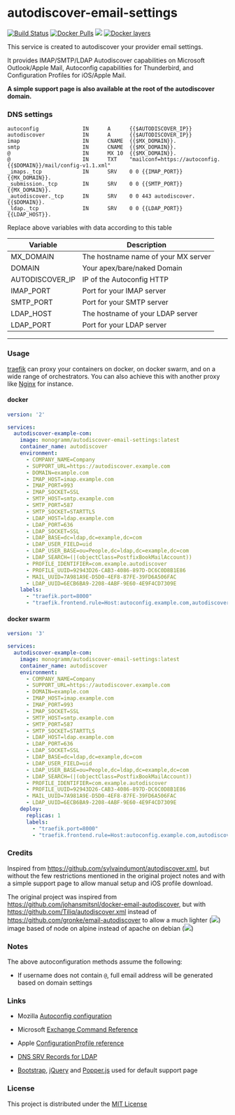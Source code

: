 # autodiscover-email-settings

[![Build Status](https://travis-ci.org/Monogramm/autodiscover-email-settings.svg)](https://travis-ci.org/Monogramm/autodiscover-email-settings)
[![Docker Pulls](https://img.shields.io/docker/pulls/monogramm/autodiscover-email-settings.svg)](https://hub.docker.com/r/monogramm/autodiscover-email-settings/)
[![](https://images.microbadger.com/badges/version/monogramm/autodiscover-email-settings.svg)](https://microbadger.com/images/monogramm/autodiscover-email-settings)
[![Docker layers](https://images.microbadger.com/badges/image/monogramm/autodiscover-email-settings.svg)](https://microbadger.com/images/monogramm/autodiscover-email-settings)

This service is created to autodiscover your provider email settings.

It provides IMAP/SMTP/LDAP Autodiscover capabilities on Microsoft Outlook/Apple Mail, Autoconfig capabilities for Thunderbird, and Configuration Profiles for iOS/Apple Mail.

**A simple support page is also available at the root of the autodiscover domain.**

### DNS settings

```
autoconfig              IN      A      {{$AUTODISCOVER_IP}}
autodiscover            IN      A      {{$AUTODISCOVER_IP}}
imap                    IN      CNAME  {{$MX_DOMAIN}}.
smtp                    IN      CNAME  {{$MX_DOMAIN}}.
@                       IN      MX 10  {{$MX_DOMAIN}}.
@                       IN      TXT    "mailconf=https://autoconfig.{{$DOMAIN}}/mail/config-v1.1.xml"
_imaps._tcp             IN      SRV    0 0 {{IMAP_PORT}} {{MX_DOMAIN}}.
_submission._tcp        IN      SRV    0 0 {{SMTP_PORT}} {{MX_DOMAIN}}.
_autodiscover._tcp      IN      SRV    0 0 443 autodiscover.{{$DOMAIN}}.
_ldap._tcp              IN      SRV    0 0 {{LDAP_PORT}} {{LDAP_HOST}}.
```

Replace above variables with data according to this table

| Variable        | Description                         |
| --------------- | ----------------------------------- |
| MX_DOMAIN       | The hostname name of your MX server |
| DOMAIN          | Your apex/bare/naked Domain         |
| AUTODISCOVER_IP | IP of the Autoconfig HTTP           |
| IMAP_PORT       | Port for your IMAP server           |
| SMTP_PORT       | Port for your SMTP server           |
| LDAP_HOST       | The hostname of your LDAP server    |
| LDAP_PORT       | Port for your LDAP server           |

---

### Usage

[traefik](https://github.com/containous/traefik) can proxy your containers on docker, on docker swarm, and on a wide range of orchestrators.
You can also achieve this with another proxy like [Nginx](https://www.nginx.com/) for instance.

#### docker

```yaml
version: '2'

services:
  autodiscover-example-com:
    image: monogramm/autodiscover-email-settings:latest
    container_name: autodiscover
    environment:
      - COMPANY_NAME=Company
      - SUPPORT_URL=https://autodiscover.example.com
      - DOMAIN=example.com
      - IMAP_HOST=imap.example.com
      - IMAP_PORT=993
      - IMAP_SOCKET=SSL
      - SMTP_HOST=smtp.example.com
      - SMTP_PORT=587
      - SMTP_SOCKET=STARTTLS
      - LDAP_HOST=ldap.example.com
      - LDAP_PORT=636
      - LDAP_SOCKET=SSL
      - LDAP_BASE=dc=ldap,dc=example,dc=com
      - LDAP_USER_FIELD=uid
      - LDAP_USER_BASE=ou=People,dc=ldap,dc=example,dc=com
      - LDAP_SEARCH=(|(objectClass=PostfixBookMailAccount))
      - PROFILE_IDENTIFIER=com.example.autodiscover
      - PROFILE_UUID=92943D26-CAB3-4086-897D-DC6C0D8B1E86
      - MAIL_UUID=7A981A9E-D5D0-4EF8-87FE-39FD6A506FAC
      - LDAP_UUID=6ECB6BA9-2208-4ABF-9E60-4E9F4CD7309E
    labels:
      - "traefik.port=8000"
      - "traefik.frontend.rule=Host:autoconfig.example.com,autodiscover.example.com"
```

#### docker swarm

```yaml
version: '3'

services:
  autodiscover-example-com:
    image: monogramm/autodiscover-email-settings:latest
    container_name: autodiscover
    environment:
      - COMPANY_NAME=Company
      - SUPPORT_URL=https://autodiscover.example.com
      - DOMAIN=example.com
      - IMAP_HOST=imap.example.com
      - IMAP_PORT=993
      - IMAP_SOCKET=SSL
      - SMTP_HOST=smtp.example.com
      - SMTP_PORT=587
      - SMTP_SOCKET=STARTTLS
      - LDAP_HOST=ldap.example.com
      - LDAP_PORT=636
      - LDAP_SOCKET=SSL
      - LDAP_BASE=dc=ldap,dc=example,dc=com
      - LDAP_USER_FIELD=uid
      - LDAP_USER_BASE=ou=People,dc=ldap,dc=example,dc=com
      - LDAP_SEARCH=(|(objectClass=PostfixBookMailAccount))
      - PROFILE_IDENTIFIER=com.example.autodiscover
      - PROFILE_UUID=92943D26-CAB3-4086-897D-DC6C0D8B1E86
      - MAIL_UUID=7A981A9E-D5D0-4EF8-87FE-39FD6A506FAC
      - LDAP_UUID=6ECB6BA9-2208-4ABF-9E60-4E9F4CD7309E
    deploy:
      replicas: 1
      labels:
        - "traefik.port=8000"
        - "traefik.frontend.rule=Host:autoconfig.example.com,autodiscover.example.com"
```

### Credits

Inspired from https://github.com/sylvaindumont/autodiscover.xml, but without the few restrictions mentioned in the original project notes and with a simple support page to allow manual setup and iOS profile download.

The original project was inspired from https://github.com/johansmitsnl/docker-email-autodiscover, but with https://github.com/Tiliq/autodiscover.xml instead of https://github.com/gronke/email-autodiscover to allow a much lighter ([![](https://images.microbadger.com/badges/image/weboaks/autodiscover-email-settings.svg)](https://microbadger.com/images/weboaks/autodiscover-email-settings)) image based of node on alpine instead of apache on debian ([![](https://images.microbadger.com/badges/image/jsmitsnl/docker-email-autodiscover.svg)](https://microbadger.com/images/jsmitsnl/docker-email-autodiscover))

### Notes

The above autoconfiguration methods assume the following:

* If username does not contain `@`, full email address will be generated based on domain settings

### Links

* Mozilla [Autoconfig configuration](https://developer.mozilla.org/en-US/docs/Mozilla/Thunderbird/Autoconfiguration/FileFormat/HowTo)
* Microsoft [Exchange Command Reference](https://docs.microsoft.com/en-us/openspecs/exchange_server_protocols/ms-ascmd/1a3490f1-afe1-418a-aa92-6f630036d65a)
* Apple [ConfigurationProfile reference](https://developer.apple.com/library/archive/featuredarticles/iPhoneConfigurationProfileRef/index.html)
* [DNS SRV Records for LDAP](https://github.com/doctorjbeam/LDAPAutoDiscover)

* [Bootstrap](https://getbootstrap.com/), [jQuery](https://jquery.com/) and [Popper.js](https://popper.js.org/) used for default support page

### License

This project is distributed under the [MIT License](LICENSE)
